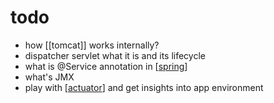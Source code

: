 # todo

- how [[tomcat]] works internally?
- dispatcher servlet what it is and its lifecycle
- what is @Service annotation in [[spring]]
- what's JMX
- play with [[actuator]] and get insights into app environment

[//begin]: # "Autogenerated link references for markdown compatibility"
[spring]: spring.md "spring"
[actuator]: actuator.md "actuator"
[//end]: # "Autogenerated link references"
